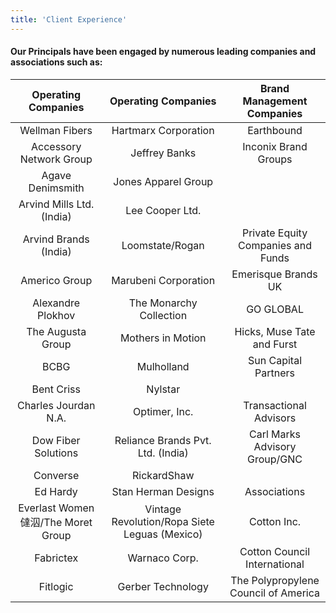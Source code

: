 ```yaml
---
title: 'Client Experience'
---
```



#### Our Principals have been engaged by numerous leading companies and associations such as: 

**Operating Companies**|**Operating Companies**|**Brand Management Companies**
:-----:|:-----:|:-----:
Wellman Fibers|Hartmarx Corporation|Earthbound
Accessory Network Group|Jeffrey Banks|Inconix Brand Groups
Agave Denimsmith|Jones Apparel Group| 
Arvind Mills Ltd. (India)|Lee Cooper Ltd.| 
Arvind Brands (India)|Loomstate/Rogan|Private Equity Companies and Funds
Americo Group|Marubeni Corporation|Emerisque Brands UK
Alexandre Plokhov|The Monarchy Collection|GO GLOBAL
The Augusta Group|Mothers in Motion|Hicks, Muse Tate and Furst
BCBG|Mulholland|Sun Capital Partners
Bent Criss|Nylstar| 
Charles Jourdan N.A.|Optimer, Inc.|Transactional Advisors
Dow Fiber Solutions|Reliance Brands Pvt. Ltd. (India)|Carl Marks Advisory Group/GNC
Converse|RickardShaw| 
Ed Hardy|Stan Herman Designs|Associations
Everlast Women㒓泅/The Moret Group|Vintage Revolution/Ropa Siete Leguas (Mexico)|Cotton Inc.
Fabrictex|Warnaco Corp.|Cotton Council International
Fitlogic|Gerber Technology|The Polypropylene Council of America